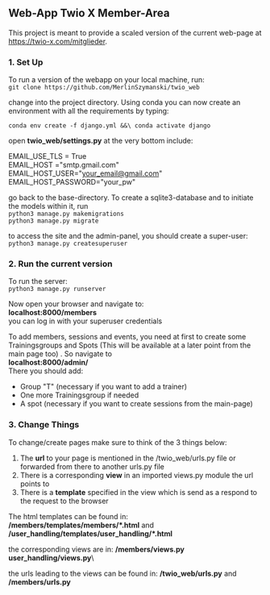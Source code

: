 ## Web-App Twio X Member-Area ##
This project is meant to provide a scaled version of the current web-page at https://twio-x.com/mitglieder.
### 1. Set Up ###
To run a version of the webapp on your local machine, run:\
`git clone https://github.com/MerlinSzymanski/twio_web`

change into the project directory. Using conda you can now create an environment with all the requirements by typing: 

`conda env create -f django.yml &&\
conda activate django`
 
 open **twio_web/settings.py**
 at the very bottom include:
 
EMAIL_USE_TLS = True\
EMAIL_HOST ="smtp.gmail.com"\
EMAIL_HOST_USER="your_email@gmail.com"\
EMAIL_HOST_PASSWORD="your_pw"

go back to the base-directory. To create a sqlite3-database and to initiate the models within it, run\
`python3 manage.py makemigrations`\
`python3 manage.py migrate`

to access the site and the admin-panel, you should create a super-user:\
`python3 manage.py createsuperuser`

### 2. Run the current version ###
To run the server:\
`python3 manage.py runserver`

Now open your browser and navigate to:\
**localhost:8000/members**\
you can log in with your superuser credentials

To add members, sessions and events, you need at first to create some Trainingsgroups and Spots (This will be available at a later point from the main page too) . So navigate to \
**localhost:8000/admin/**\
There you should add:
- Group "T" (necessary if you want to add a trainer)
- One more Trainingsgroup if needed
- A spot (necessary if you want to create sessions from the main-page)

### 3. Change Things ###
To change/create pages make sure to think of the 3 things below:
1. The **url** to your page is mentioned in the /twio_web/urls.py file or forwarded from there to another urls.py file
2. There is a corresponding **view** in an imported views.py module the url points to
3. There is a **template** specified in the view which is send as a respond to the request to the browser

The html templates can be found in:\
**/members/templates/members/*.html** and\
**/user_handling/templates/user_handling/*.html**

the corresponding views are in:
**/members/views.py**\
**user_handling/views.py**\

the urls leading to the views can be found in:
**/twio_web/urls.py** and\
**/members/urls.py**
